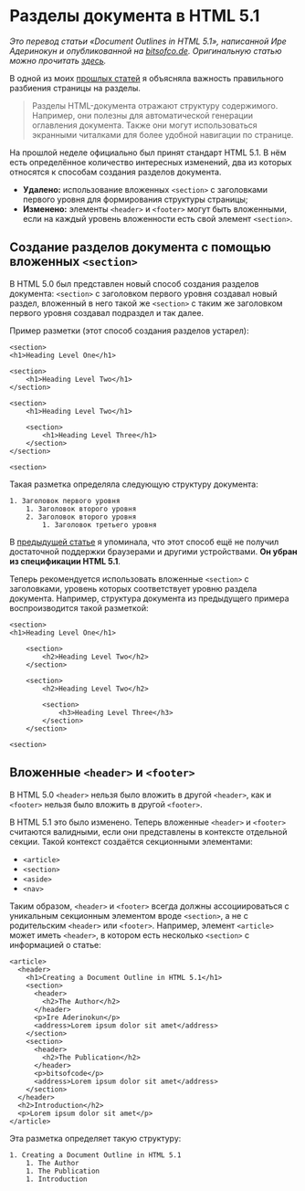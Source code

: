 # Разделы документа в HTML 5.1

_Это перевод статьи «Document Outlines in HTML 5.1», написанной Ире Адеринокун
и опубликованной на [bitsofco.de][1]. Оригинальную статью можно прочитать [здесь][2]._

В одной из моих [прошлых статей][0] я объясняла важность правильного
разбиения страницы на разделы.

> Разделы HTML-документа отражают структуру содержимого. Например, они полезны для
автоматической генерации оглавления документа. Также они могут использоваться экранными
читалками для более удобной навигации по странице.

На прошлой неделе официально был принят стандарт HTML 5.1. В нём есть
определённое количество интересных изменений, два из которых относятся
к способам создания разделов документа.

- **Удалено:** использование вложенных `<section>` с заголовками первого уровня
для формирования структуры страницы;
- **Изменено:** элементы `<header>` и `<footer>` могут быть вложенными, если
на каждый уровень вложенности есть свой элемент `<section>`.


## Создание разделов документа с помощью вложенных `<section>`

В HTML 5.0 был представлен новый способ создания разделов документа: `<section>`
с заголовком первого уровня создавал новый раздел, вложенный в него такой же
`<section>` с таким же заголовком первого уровня создавал подраздел и так далее.

Пример разметки (этот способ создания разделов устарел):

    <section>  
    <h1>Heading Level One</h1>

    <section>
        <h1>Heading Level Two</h1>
    </section>

    <section>
        <h1>Heading Level Two</h1>

        <section>
            <h1>Heading Level Three</h1>
        </section>
    </section>

    <section>

Такая разметка определяла следующую структуру документа:

    1. Заголовок первого уровня
        1. Заголовок второго уровня
        2. Заголовок второго уровня
            1. Заголовок третьего уровня

В [предыдущей статье][0] я упоминала, что этот способ ещё не получил достаточной
поддержки браузерами и другими устройствами. **Он убран из спецификации HTML 5.1**.

Теперь рекомендуется использовать вложенные `<section>` с заголовками, уровень
которых соответствует уровню раздела документа. Например, структура документа
из предыдущего примера воспроизводится такой разметкой:

    <section>  
    <h1>Heading Level One</h1>

        <section>
            <h2>Heading Level Two</h2>
        </section>

        <section>
            <h2>Heading Level Two</h2>

            <section>
                <h3>Heading Level Three</h3>
            </section>
        </section>

    <section>


## Вложенные `<header>` и `<footer>`

В HTML 5.0 `<header>` нельзя было вложить в другой `<header>`, как и `<footer>`
нельзя было вложить в другой `<footer>`.

В HTML 5.1 это было изменено. Теперь вложенные `<header>` и `<footer>` считаются
валидными, если они представлены в контексте отдельной секции. Такой контекст
создаётся секционными элементами:

- `<article>`
- `<section>`
- `<aside>`
- `<nav>`

Таким образом, `<header>` и `<footer>` всегда должны ассоциироваться
с уникальным секционным элементом вроде `<section>`, а не с родительским
`<header>` или `<footer>`. Например, элемент `<article>` может иметь `<header>`,
в котором есть несколько `<section>` с информацией о статье:

    <article>  
      <header>
        <h1>Creating a Document Outline in HTML 5.1</h1>
        <section>
          <header>
            <h2>The Author</h2>
          </header>
          <p>Ire Aderinokun</p>
          <address>Lorem ipsum dolor sit amet</address>
        </section>
        <section>
          <header>
            <h2>The Publication</h2>
          </header>
          <p>bitsofcode</p>
          <address>Lorem ipsum dolor sit amet</address>
        </section>
      </header>
      <h2>Introduction</h2>
      <p>Lorem ipsum dolor sit amet</p>
    </article>

Эта разметка определяет такую структуру:

    1. Creating a Document Outline in HTML 5.1  
        1. The Author
        1. The Publication
        1. Introduction


[0]: https://bitsofco.de/using-heading-elements-to-create-a-document-outline/
[1]: https://bitsofco.de/
[2]: https://bitsofco.de/document-outlines-in-html-5-1/
